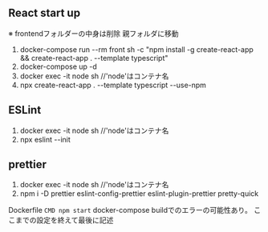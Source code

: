 ## React start up

※ frontendフォルダーの中身は削除
親フォルダに移動
1. docker-compose run --rm front sh -c "npm install -g create-react-app && create-react-app . --template typescript"
2. docker-compose up -d
3. docker exec -it node sh //'node'はコンテナ名
4. npx create-react-app . --template typescript --use-npm

## ESLint
1. docker exec -it node sh //'node'はコンテナ名
2. npx eslint --init

## prettier
1. docker exec -it node sh //'node'はコンテナ名
2. npm i -D prettier eslint-config-prettier eslint-plugin-prettier pretty-quick

Dockerfile 
```CMD npm start```
docker-compose buildでのエラーの可能性あり。
ここまでの設定を終えて最後に記述
